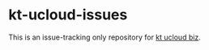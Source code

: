 # kt-ucloud-issues
This is an issue-tracking only repository for [kt ucloud biz](https://ucloudbiz.olleh.com/).
